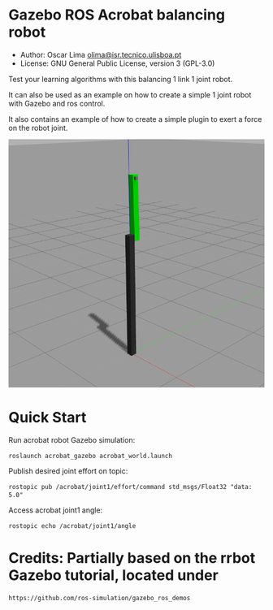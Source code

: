 Gazebo ROS Acrobat balancing robot
===

* Author: Oscar Lima <olima@isr.tecnico.ulisboa.pt>
* License: GNU General Public License, version 3 (GPL-3.0)

Test your learning algorithms with this balancing 1 link 1 joint robot.

It can also be used as an example on how to create a simple 1 joint robot
with Gazebo and ros control.

It also contains an example of how to create a simple plugin to exert a force on the robot joint.

![alt gazebo_acrobat_robot](https://github.com/socrob/acrobat_robot/blob/kinetic/gazebo_acrobat_robot.png "Gazebo acrobat 1 joint robot")

Quick Start
===

Run acrobat robot Gazebo simulation:

    roslaunch acrobat_gazebo acrobat_world.launch

Publish desired joint effort on topic:

    rostopic pub /acrobat/joint1/effort/command std_msgs/Float32 "data: 5.0"

Access acrobat joint1 angle:

    rostopic echo /acrobat/joint1/angle

Credits: Partially based on the rrbot Gazebo tutorial, located under
===

    https://github.com/ros-simulation/gazebo_ros_demos
